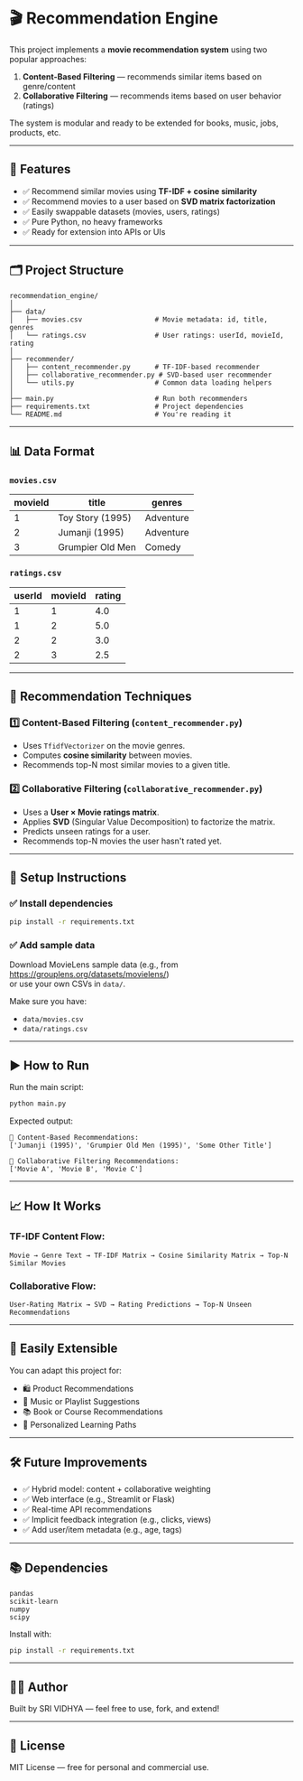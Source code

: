 
# 🎬 Recommendation Engine

This project implements a **movie recommendation system** using two popular approaches:
1. **Content-Based Filtering** — recommends similar items based on genre/content
2. **Collaborative Filtering** — recommends items based on user behavior (ratings)

The system is modular and ready to be extended for books, music, jobs, products, etc.

---

## 🚀 Features

- ✅ Recommend similar movies using **TF-IDF + cosine similarity**
- ✅ Recommend movies to a user based on **SVD matrix factorization**
- ✅ Easily swappable datasets (movies, users, ratings)
- ✅ Pure Python, no heavy frameworks
- ✅ Ready for extension into APIs or UIs

---

## 🗂️ Project Structure

```
recommendation_engine/
│
├── data/
│   ├── movies.csv                  # Movie metadata: id, title, genres
│   └── ratings.csv                 # User ratings: userId, movieId, rating
│
├── recommender/
│   ├── content_recommender.py      # TF-IDF-based recommender
│   ├── collaborative_recommender.py # SVD-based user recommender
│   └── utils.py                    # Common data loading helpers
│
├── main.py                         # Run both recommenders
├── requirements.txt                # Project dependencies
└── README.md                       # You're reading it
```

---

## 📊 Data Format

### `movies.csv`

| movieId | title              | genres                       |
|---------|--------------------|------------------------------|
| 1       | Toy Story (1995)   | Adventure|Animation|Children |
| 2       | Jumanji (1995)     | Adventure|Children|Fantasy   |
| 3       | Grumpier Old Men   | Comedy|Romance               |

### `ratings.csv`

| userId | movieId | rating |
|--------|---------|--------|
| 1      | 1       | 4.0    |
| 1      | 2       | 5.0    |
| 2      | 2       | 3.0    |
| 2      | 3       | 2.5    |

---

## 📌 Recommendation Techniques

### 1️⃣ Content-Based Filtering (`content_recommender.py`)

- Uses `TfidfVectorizer` on the movie genres.
- Computes **cosine similarity** between movies.
- Recommends top-N most similar movies to a given title.

### 2️⃣ Collaborative Filtering (`collaborative_recommender.py`)

- Uses a **User × Movie ratings matrix**.
- Applies **SVD** (Singular Value Decomposition) to factorize the matrix.
- Predicts unseen ratings for a user.
- Recommends top-N movies the user hasn't rated yet.

---

## 🔧 Setup Instructions

### ✅ Install dependencies

```bash
pip install -r requirements.txt
```

### ✅ Add sample data

Download MovieLens sample data (e.g., from https://grouplens.org/datasets/movielens/)  
or use your own CSVs in `data/`.

Make sure you have:
- `data/movies.csv`
- `data/ratings.csv`

---

## ▶️ How to Run

Run the main script:

```bash
python main.py
```

Expected output:
```
📌 Content-Based Recommendations:
['Jumanji (1995)', 'Grumpier Old Men (1995)', 'Some Other Title']

📌 Collaborative Filtering Recommendations:
['Movie A', 'Movie B', 'Movie C']
```

---

## 📈 How It Works

### TF-IDF Content Flow:
```
Movie → Genre Text → TF-IDF Matrix → Cosine Similarity Matrix → Top-N Similar Movies
```

### Collaborative Flow:
```
User-Rating Matrix → SVD → Rating Predictions → Top-N Unseen Recommendations
```

---

## 🧩 Easily Extensible

You can adapt this project for:
- 🛍️ Product Recommendations
- 🎵 Music or Playlist Suggestions
- 📚 Book or Course Recommendations
- 🧠 Personalized Learning Paths

---

## 🛠️ Future Improvements

- ✅ Hybrid model: content + collaborative weighting
- ✅ Web interface (e.g., Streamlit or Flask)
- ✅ Real-time API recommendations
- ✅ Implicit feedback integration (e.g., clicks, views)
- ✅ Add user/item metadata (e.g., age, tags)

---

## 📚 Dependencies

```
pandas
scikit-learn
numpy
scipy
```

Install with:

```bash
pip install -r requirements.txt
```

---

## 👨‍💻 Author

Built by SRI VIDHYA — feel free to use, fork, and extend!

---

## 📄 License

MIT License — free for personal and commercial use.
